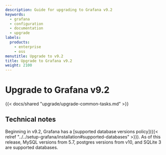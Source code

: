```yaml
---
description: Guide for upgrading to Grafana v9.2
keywords:
  - grafana
  - configuration
  - documentation
  - upgrade
labels:
  products:
    - enterprise
    - oss
menutitle: Upgrade to v9.2
title: Upgrade to Grafana v9.2
weight: 2100
---
```


# Upgrade to Grafana v9.2

{{< docs/shared "upgrade/upgrade-common-tasks.md" >}}

## Technical notes

Beginning in v9.2, Grafana has a [supported database versions policy]({{< relref "../../setup-grafana/installation#supported-databases" >}}). As of this release, MySQL versions from 5.7, postgres versions from v10, and SQLite 3 are supported databases.
